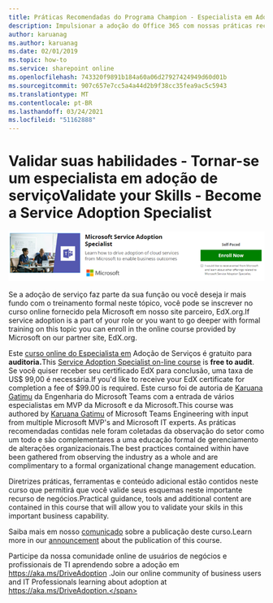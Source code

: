 ```yaml
---
title: Práticas Recomendadas do Programa Champion - Especialista em Adoção de Serviço
description: Impulsionar a adoção do Office 365 com nossas práticas recomendadas do Programa Champion
author: karuanag
ms.author: karuanag
ms.date: 02/01/2019
ms.topic: how-to
ms.service: sharepoint online
ms.openlocfilehash: 743320f9891b184a60a06d27927424949d60d01b
ms.sourcegitcommit: 907c657e7cc5a4a44d2b9f38cc35fea9ac5c5943
ms.translationtype: MT
ms.contentlocale: pt-BR
ms.lasthandoff: 03/24/2021
ms.locfileid: "51162888"
---
```

# <a name="validate-your-skills---become-a-service-adoption-specialist"></a><span data-ttu-id="fa543-103">Validar suas habilidades - Tornar-se um especialista em adoção de serviço</span><span class="sxs-lookup"><span data-stu-id="fa543-103">Validate your Skills - Become a Service Adoption Specialist</span></span>

![Curso especialista em Adoção de Serviços](media/champs_sascourse.png)

<span data-ttu-id="fa543-105">Se a adoção de serviço faz parte da sua função ou você deseja ir mais fundo com o treinamento formal neste tópico, você pode se inscrever no curso online fornecido pela Microsoft em nosso site parceiro, EdX.org.</span><span class="sxs-lookup"><span data-stu-id="fa543-105">If service adoption is a part of your role or you want to go deeper with formal training on this topic you can enroll in the online course provided by Microsoft on our partner site, EdX.org.</span></span> 

<span data-ttu-id="fa543-106">Este [curso online do Especialista em](/learn/paths/m365-service-adoption/) Adoção de Serviços é gratuito para **auditoria.**</span><span class="sxs-lookup"><span data-stu-id="fa543-106">This [Service Adoption Specialist on-line course](/learn/paths/m365-service-adoption/) is **free to audit**.</span></span>  <span data-ttu-id="fa543-107">Se você quiser receber seu certificado EdX para conclusão, uma taxa de US$ 99,00 é necessária.</span><span class="sxs-lookup"><span data-stu-id="fa543-107">If you'd like to receive your EdX certificate for completion a fee of $99.00 is required.</span></span>  <span data-ttu-id="fa543-108">Este curso foi de autoria de [Karuana Gatimu](https://linkedin.com/in/karuanagatimu) da Engenharia do Microsoft Teams com a entrada de vários especialistas em MVP da Microsoft e da Microsoft.</span><span class="sxs-lookup"><span data-stu-id="fa543-108">This course was authored by [Karuana Gatimu](https://linkedin.com/in/karuanagatimu) of Microsoft Teams Engineering with input from multiple Microsoft MVP's and Microsoft IT experts.</span></span>  <span data-ttu-id="fa543-109">As práticas recomendadas contidas nele foram coletadas da observação do setor como um todo e são complementares a uma educação formal de gerenciamento de alterações organizacionais.</span><span class="sxs-lookup"><span data-stu-id="fa543-109">The best practices contained within have been gathered from observing the industry as a whole and are complimentary to a formal organizational change management education.</span></span>  

<span data-ttu-id="fa543-110">Diretrizes práticas, ferramentas e conteúdo adicional estão contidos neste curso que permitirá que você valide seus esquemas neste importante recurso de negócios.</span><span class="sxs-lookup"><span data-stu-id="fa543-110">Practical guidance, tools and additional content are contained in this course that will allow you to validate your skils in this important business capability.</span></span>  

<span data-ttu-id="fa543-111">Saiba mais em nosso [comunicado](https://aka.ms/AdoptionCertAnnouncement) sobre a publicação deste curso.</span><span class="sxs-lookup"><span data-stu-id="fa543-111">Learn more in our [announcement](https://aka.ms/AdoptionCertAnnouncement) about the publication of this course.</span></span> 

<span data-ttu-id="fa543-112">Participe da nossa comunidade online de usuários de negócios e profissionais de TI aprendendo sobre a adoção em https://aka.ms/DriveAdoption .</span><span class="sxs-lookup"><span data-stu-id="fa543-112">Join our online community of business users and IT Professionals learning about adoption at https://aka.ms/DriveAdoption.</span></span>